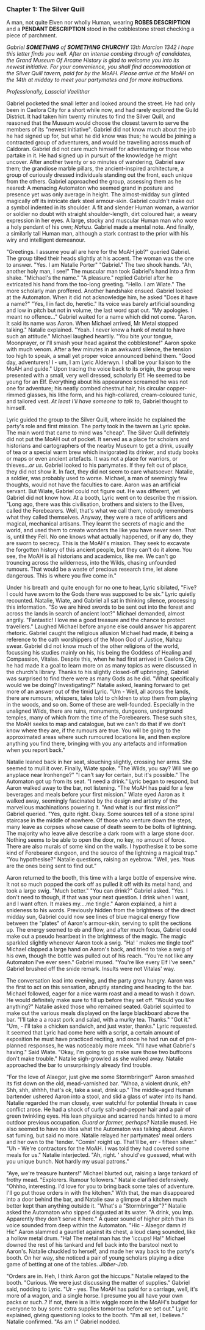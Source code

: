 ### Chapter 1: The Silver Quill

A man, not quite Elven nor wholly Human, wearing **ROBES DESCRIPTION** and a **PENDANT DESCRIPTION** stood in the cobblestone street checking a piece of parchment. 

*Gabriel **SOMETHING** of **SOMETHING CHURCHY**                  13th Marcion 1342
I hope this letter finds you well.
After an intense combing through of candidates, the Grand Museum Of Arcane History
is glad to welcome you into its newest initiative. For your convenience, you shall find accommodation at the Silver Quill tavern, paid for by the MoAH. Please arrive at the MoAH 
on the 14th at midday to meet your partymates and for more instructions.*

*Professionally,
Lasscial Vaelithar*

Gabriel pocketed the small letter and looked around the street. He had only been in Caelora City for a short while now, and had rarely explored the Guild District. It had taken him twenty minutes to find the Silver Quill, and reasoned that the Museum would choose the closest tavern to serve the members of its "newest initiative". Gabriel did not know much about the job he had signed up for, but what he did know was thus; he would be joining a contracted group of adventurers, and would be travelling across much of Caldoran. Gabriel did not care much himself for adventuring or those who partake in it. He had signed up in pursuit of the knowledge he might uncover. After another twenty or so minutes of wandering, Gabriel saw them; the grandiose marble pillars, the ancient-inspired architecture, a group of curiously dressed individuals standing out the front, each unique from the others. Gabriel approached the group, assessing them as he neared: A menacing Automaton who seemed grand in posture and presence yet was only average in height. The almost-midday sun glinted magically off its intricate dark steel armour-skin. Gabriel couldn't make out a symbol indented in its shoulder. A fit and slender Human woman, a warrior or soldier no doubt with straight shoulder-length, dirt coloured hair, a weary expression in her eyes. A large, stocky and muscular Human man who wore a holy pendant of his own; 
*Nahzu*. Gabriel made a mental note. And finally, a similarly tall Human man, although a stark contrast to the prior with his wiry and intelligent demeanour. 

"Greetings. I assume you all are here for the MoAH job?" queried Gabriel.
The group tilted their heads slightly at his accent. The woman was the one to answer.
"Yes. I am Natalie Porter"
"Gabriel." The two shook hands.
"Ah, another holy man, I see!" The muscular man took Gabriel's hand into a firm shake. "Michael's the name."
"A pleasure." replied Gabriel after he extricated his hand from the too-long greeting.
"Hello. I am Wiate." The more scholarly man proffered. Another handshake ensued.
Gabriel looked at the Automaton. When it did not acknowledge him, he asked "Does it have a name?"
"Yes, I in fact do, heretic." Its voice was barely artificial sounding and low in pitch but not in volume, the last word spat out.
"My apologies. I meant no offence..." Gabriel waited for a name which did not come.
"Aaron. It said its name was Aaron. When Michael arrived, Mr Metal stopped talking." Natalie explained.
"Yeah. I never knew a hunk of metal to have such an attitude." Michael laughed heartily.
"You bite your tongue, Moonprayer, or I'll smash your head against the cobblestone!" Aaron spoke with much venom. After a few minutes in an awkward silence, the tension too high to speak, a small yet proper voice announced behind them. 
"Good day, adventurers! I - um, I am Lyric Alderwyn. I shall be your liaison to the MoAH and guide." Upon tracing the voice back to its origin, the group were presented with a small, very well dressed, scholarly Elf. He seemed to be young for an Elf. Everything about his appearance screamed he was not one for adventure; his neatly combed chestnut hair, his circular copper-rimmed glasses, his lithe form, and his high-collared, cream-coloured tunic, and tailored vest. *At least I'll have someone to talk to*, Gabriel thought to himself.

Lyric guided the group to the Silver Quill, where inside he explained the party's role and first mission. The party took in the tavern as Lyric spoke. The main word that came to mind was "cheap". The Silver Quill definitely did not put the MoAH out of pocket. It served as a place for scholars and historians and cartographers of the nearby Museum to get a drink, usually of tea or a special warm brew which invigorated its drinker, and study books or maps or even ancient artefacts. It was not a place for warriors, or thieves...*or us*. Gabriel looked to his partymates. If they felt out of place, they did not show it. In fact, they did not seem to care whatsoever. Natalie, a soldier, was probably used to worse. Michael, a man of seemingly few thoughts, would not have the faculties to care. Aaron was an artificial servant. But Wiate, Gabriel could not figure out. He was different, yet Gabriel did not know how. At a booth, Lyric went on to describe the mission.
"Long ago, there was this civilisation, brothers and sisters to the Elves, called the Forebearers. Well, that's what we call them, nobody remembers what they called themselves. Anyway, they were a race of artificers and magical, mechanical artisans. They learnt the secrets of magic and the world, and used them to create wonders the like you have never seen. That is, until they Fell. No one knows what actually happened, or if any do, they are sworn to secrecy. This is the MoAH's mission. They seek to excavate the forgotten history of this ancient people, but they can't do it alone. You see, the MoAH is all historians and academics, like me. We can't go trouncing across the wilderness, into the Wilds, chasing unfounded rumours. That would be a waste of precious research time, let alone dangerous. This is where you five come in."

Under his breath and quite enough for no one to hear, Lyric sibilated,
"Five? I could have sworn to the Gods there was supposed to be six." Lyric quietly recounted.
Natalie, Wiate, and Gabriel all sat in thinking silence, processing this information.
"So we are hired swords to be sent out into the forest and across the lands in search of ancient loot?" Michael demanded, almost angrily.
"Fantastic! I love me a good treasure and the chance to protect travellers." Laughed Michael before anyone else could answer his apparent rhetoric. Gabriel caught the religious allusion Michael had made, it being a reference to the oath worshippers of the Moon God of Justice, Nahzu swear. Gabriel did not know much of the other religions of the world, focussing his studies mainly on his, his being the Goddess of Healing and Compassion, Vitalas. Despite this, when he had first arrived in Caelora City, he had made it a goal to learn more on as many topics as were discussed in the church's library. Thanks to his slightly closed-off upbringing, Gabriel was surprised to find there were as many Gods as he did.
"What specifically would we be doing? Investigating?" Natalie asked, leaning forward to get more of an answer out of the timid Lyric.
"Um - Well, all across the lands, there are rumours, whispers, tales told to children to stop them from playing in the woods, and so on. Some of these are well-founded. Especially in the unaligned Wilds, there are ruins, monuments, dungeons, underground temples, many of which from the time of the Forebearers. These such sites, the MoAH seeks to map and catalogue, but we can't do that if we don't know where they are, if the rumours are true. You will be going to the approximated areas where such rumoured locations lie, and then explore anything you find there, bringing with you any artefacts and information when you report back."

Natalie leaned back in her seat, slouching slightly, crossing her arms. She seemed to mull it over. Finally, Wiate spoke.
"The Wilds, you say? Will we go anyplace near Ironhenge?"
"I can't say for certain, but it's possible." The Automaton got up from its seat.
"I need a drink." Lyric began to respond, but Aaron walked away to the bar, not listening.
"The MoAH has paid for a few beverages and meals before your first mission." Wiate eyed Aaron as it walked away, seemingly fascinated by the design and artistry of the marvellous machinations powering it.
"And what is our first mission?" Gabriel queried.
"Yes, quite right. Okay. Some sources tell of a stone spiral staircase in the middle of nowhere. Of those who venture down the steps, many leave as corpses whose cause of death seem to be bolts of lightning. The majority who leave alive describe a dark room with a large stone door. Nothing seems to be able to open the door, no key, no amount of force. There are also murals of some kind on the walls. I hypothesise it to be some kind of Forebearer dungeon, and the source of the lightning a magical trap."
"You hypothesise?" Natalie questions, raising an eyebrow.
"Well, yes. Yous are the ones being sent to find out."

Aaron returned to the booth, this time with a large bottle of expensive wine. It not so much popped the cork off as pulled it off with its metal hand, and took a large swig.
"Much better."
"You can drink?" Gabriel asked.
"Yes. I don't need to though, if that was your next question. I drink when I want, and I want often. It makes my....me tingle." Aaron explained, a hint a snideness to his words. Previously hidden from the brightness of the direct midday sun, Gabriel could now see lines of blue magical energy flow between the "plates" of Aaron's armour-skin, serving to split the sections up. The energy seemed to eb and flow, and after much focus, Gabriel could make out a pseudo heartbeat in the brightness of the magic. The magic sparkled slightly whenever Aaron took a swig.
"Ha! ' makes me tingle too!" Michael clapped a large hand on Aaron's back, and tried to take a swig of his own, though the bottle was pulled out of his reach.
"You're not like any Automaton I've ever seen." Gabriel mused.
"You're like every Elf I've seen." Gabriel brushed off the snide remark. Insults were not Vitalas' way.

The conversation lead into evening, and the party grew hungry. Aaron was the first to act on this sensation, abruptly standing and heading to the bar. Michael followed, eager for a nice warm roast and a mead to wash it down. He would definitely make sure to fill up before they set off.
"Would you like anything?" Natalie asked those who remained seated.
Gabriel squinted to make out the various meals displayed on the large blackboard above the bar. "I'll take a a roast pork and salad, with a murky tea. Thanks."
"Got it."
"Um, - I'll take a chicken sandwich, and just water, thanks." Lyric requested. It seemed that Lyric had come here with a script, a certain amount of exposition he must have practiced reciting, and once he had run out of pre-planned responses, he was noticeably more meek.
"I'll have what Gabriel's having." Said Wiate.
"Okay, I'm going to go make sure those two buffoons don't make trouble." Natalie sigh-growled as she walked away. Natalie approached the bar to unsurprisingly already find trouble.

"For the love of Alaegor, just give me some Stormbringer!" Aaron smashed its fist down on the old, mead-varnished bar.
"Whoa, a violent drunk, eh? Shh, shh, shhhh, that's ok, take a seat, drink up." The middle-aged Human bartender ushered Aaron into a stool, and slid a glass of water into its hand. Natalie regarded the man closely, ever watchful for potential threats in case conflict arose. He had a shock of curly salt-and-pepper hair and a pair of green twinkling eyes. His lean physique and scarred hands hinted to a more outdoor previous occupation. *Guard or farmer, perhaps?* Natalie mused. He also seemed to have no idea what the Automaton was talking about. Aaron sat fuming, but said no more. Natalie relayed her partymates' meal orders and her own to the 'tender.
"Comin' roight up. That'll be, err - fifteen silver."
"Uh - We're contractors for the MoAH. I was told they had covered some meals for us." Natalie interjected.
"Ah, right. ' should've guessed, what with you unique bunch. Not hardly my usual patrons."

"Aye, we're treasure hunters!" Michael blurted out, raising a large tankard of frothy mead.
"Explorers. Rumour followers." Natalie clarified defensively.
"Ohhho, interesting. I'd love for you to bring back some tales of adventure. I'll go put those orders in with the kitchen." With that, the man disappeared into a door behind the bar, and Natalie saw a glimpse of a kitchen much better kept than anything outside it. 
"What's a "Stormbringer"?" Natalie asked the Automaton who sipped disgusted at its water.
"A drink, you Imp. Apparently they don't serve it here." A queer sound of higher pitch than its voice sounded from deep within the Automaton.
"Hic - Alaegor damn it! Hic" Aaron slammed a gauntlet against its chest, a loud clang sounded, like a hollow metal drum.
"Ha! The metal man has the 'iccups! Ha!" Michael downed the rest of his tankard and fell back into the barstool next to Aaron's.
Natalie chuckled to herself, and made her way back to the party's booth. On her way, she noticed a pair of young scholars playing a dice game of betting at one of the tables. *Jibber-Jab*.

"Orders are in. Heh, I think Aaron got the hiccups." Natalie relayed to the booth.
"Curious. We were just discussing the matter of supplies." Gabriel said, nodding to Lyric.
"Ur - yes. The MoAH has paid for a carriage, well, it's more of a wagon, and a single horse. I presume you all have your own packs or such..? If not, there is a little wiggle room in the MoAH's budget for everyone to buy some extra supplies tomorrow before we set out." Lyric explained, giving questioning looks to the booth.
"I'm all set, I believe." Natalie confirmed.
"As am I." Gabriel nodded.
